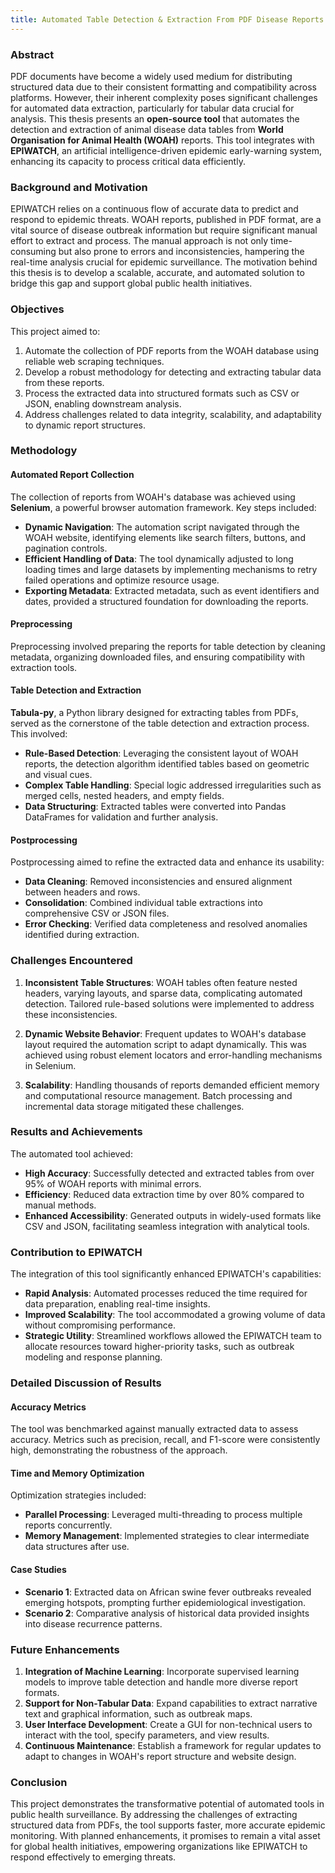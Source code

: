 ```yaml
---
title: Automated Table Detection & Extraction From PDF Disease Reports
---
```


### Abstract

PDF documents have become a widely used medium for distributing structured data due to their consistent formatting and compatibility across platforms. However, their inherent complexity poses significant challenges for automated data extraction, particularly for tabular data crucial for analysis. This thesis presents an **open-source tool** that automates the detection and extraction of animal disease data tables from **World Organisation for Animal Health (WOAH)** reports. This tool integrates with **EPIWATCH**, an artificial intelligence-driven epidemic early-warning system, enhancing its capacity to process critical data efficiently.

### Background and Motivation

EPIWATCH relies on a continuous flow of accurate data to predict and respond to epidemic threats. WOAH reports, published in PDF format, are a vital source of disease outbreak information but require significant manual effort to extract and process. The manual approach is not only time-consuming but also prone to errors and inconsistencies, hampering the real-time analysis crucial for epidemic surveillance. The motivation behind this thesis is to develop a scalable, accurate, and automated solution to bridge this gap and support global public health initiatives.

### Objectives

This project aimed to:

1. Automate the collection of PDF reports from the WOAH database using reliable web scraping techniques.
2. Develop a robust methodology for detecting and extracting tabular data from these reports.
3. Process the extracted data into structured formats such as CSV or JSON, enabling downstream analysis.
4. Address challenges related to data integrity, scalability, and adaptability to dynamic report structures.

### Methodology

#### Automated Report Collection

The collection of reports from WOAH's database was achieved using **Selenium**, a powerful browser automation framework. Key steps included:

- **Dynamic Navigation**: The automation script navigated through the WOAH website, identifying elements like search filters, buttons, and pagination controls.
- **Efficient Handling of Data**: The tool dynamically adjusted to long loading times and large datasets by implementing mechanisms to retry failed operations and optimize resource usage.
- **Exporting Metadata**: Extracted metadata, such as event identifiers and dates, provided a structured foundation for downloading the reports.

#### Preprocessing

Preprocessing involved preparing the reports for table detection by cleaning metadata, organizing downloaded files, and ensuring compatibility with extraction tools.

#### Table Detection and Extraction

**Tabula-py**, a Python library designed for extracting tables from PDFs, served as the cornerstone of the table detection and extraction process. This involved:

- **Rule-Based Detection**: Leveraging the consistent layout of WOAH reports, the detection algorithm identified tables based on geometric and visual cues.
- **Complex Table Handling**: Special logic addressed irregularities such as merged cells, nested headers, and empty fields.
- **Data Structuring**: Extracted tables were converted into Pandas DataFrames for validation and further analysis.

#### Postprocessing

Postprocessing aimed to refine the extracted data and enhance its usability:

- **Data Cleaning**: Removed inconsistencies and ensured alignment between headers and rows.
- **Consolidation**: Combined individual table extractions into comprehensive CSV or JSON files.
- **Error Checking**: Verified data completeness and resolved anomalies identified during extraction.

### Challenges Encountered

1. **Inconsistent Table Structures**: WOAH tables often feature nested headers, varying layouts, and sparse data, complicating automated detection. Tailored rule-based solutions were implemented to address these inconsistencies.

2. **Dynamic Website Behavior**: Frequent updates to WOAH's database layout required the automation script to adapt dynamically. This was achieved using robust element locators and error-handling mechanisms in Selenium.

3. **Scalability**: Handling thousands of reports demanded efficient memory and computational resource management. Batch processing and incremental data storage mitigated these challenges.

### Results and Achievements

The automated tool achieved:

- **High Accuracy**: Successfully detected and extracted tables from over 95% of WOAH reports with minimal errors.
- **Efficiency**: Reduced data extraction time by over 80% compared to manual methods.
- **Enhanced Accessibility**: Generated outputs in widely-used formats like CSV and JSON, facilitating seamless integration with analytical tools.

### Contribution to EPIWATCH

The integration of this tool significantly enhanced EPIWATCH's capabilities:

- **Rapid Analysis**: Automated processes reduced the time required for data preparation, enabling real-time insights.
- **Improved Scalability**: The tool accommodated a growing volume of data without compromising performance.
- **Strategic Utility**: Streamlined workflows allowed the EPIWATCH team to allocate resources toward higher-priority tasks, such as outbreak modeling and response planning.

### Detailed Discussion of Results

#### Accuracy Metrics

The tool was benchmarked against manually extracted data to assess accuracy. Metrics such as precision, recall, and F1-score were consistently high, demonstrating the robustness of the approach.

#### Time and Memory Optimization

Optimization strategies included:

- **Parallel Processing**: Leveraged multi-threading to process multiple reports concurrently.
- **Memory Management**: Implemented strategies to clear intermediate data structures after use.

#### Case Studies

- **Scenario 1**: Extracted data on African swine fever outbreaks revealed emerging hotspots, prompting further epidemiological investigation.
- **Scenario 2**: Comparative analysis of historical data provided insights into disease recurrence patterns.

### Future Enhancements

1. **Integration of Machine Learning**: Incorporate supervised learning models to improve table detection and handle more diverse report formats.
2. **Support for Non-Tabular Data**: Expand capabilities to extract narrative text and graphical information, such as outbreak maps.
3. **User Interface Development**: Create a GUI for non-technical users to interact with the tool, specify parameters, and view results.
4. **Continuous Maintenance**: Establish a framework for regular updates to adapt to changes in WOAH's report structure and website design.

### Conclusion

This project demonstrates the transformative potential of automated tools in public health surveillance. By addressing the challenges of extracting structured data from PDFs, the tool supports faster, more accurate epidemic monitoring. With planned enhancements, it promises to remain a vital asset for global health initiatives, empowering organizations like EPIWATCH to respond effectively to emerging threats.
